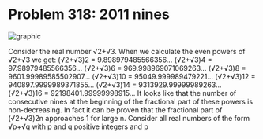 # Problem 318: 2011 nines

![graphic](img318.gif)

Consider the real number √2+√3. When we calculate the even powers of
√2+√3 we get: (√2+√3)2 = 9.898979485566356... (√2+√3)4 =
97.98979485566356... (√2+√3)6 = 969.998969071069263... (√2+√3)8 =
9601.99989585502907... (√2+√3)10 = 95049.999989479221... (√2+√3)12 =
940897.9999989371855... (√2+√3)14 = 9313929.99999989263... (√2+√3)16 =
92198401.99999998915... It looks like that the number of consecutive
nines at the beginning of the fractional part of these powers is
non-decreasing. In fact it can be proven that the fractional part of
(√2+√3)2n approaches 1 for large n. Consider all real numbers of the
form √p+√q with p and q positive integers and p